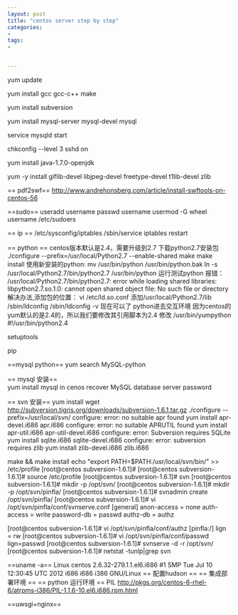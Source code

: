 ```yaml
---
layout: post
title: "centos server step by step"
categories:
- 
tags:
- 


---
```


yum update

yum install gcc gcc-c++ make 


yum install subversion 

yum install mysql-server  mysql-devel mysql

service mysqld start

chkconfig --level 3 sshd on

yum install java-1.7.0-openjdk

yum -y install giflib-devel libjpeg-devel freetype-devel t1lib-devel zlib

== pdf2swf==
http://www.andrehonsberg.com/article/install-swftools-on-centos-56

==sudo==
useradd username
passwd username
usermod -G wheel username
 /etc/sudoers

== ip ==
/etc/sysconfig/iptables
/sbin/service iptables restart

== python ==
centos版本默认是2.4，需要升级到2.7
下载python2.7安装包
./configure --prefix=/usr/local/Python2.7 --enable-shared
make
make install
使用新安装的python:
mv /usr/bin/python /usr/bin/python.bak
ln -s /usr/local/Python2.7/bin/python2.7 /usr/bin/python
运行测试python
报错：
/usr/local/Python2.7/bin/python2.7: error while loading shared libraries: libpython2.7.so.1.0: cannot open shared object file: No such file or directory
解决办法,添加包的位置：
vi /etc/ld.so.conf 
添加/usr/local/Python2.7/lib
/sbin/ldconfig
/sbin/ldconfig -v
现在可以了 python进去交互环境
因为centos的yum默认的是2.4的，所以我们要修改其引用脚本为2.4
修改 /usr/bin/yumpython
#!/usr/bin/python2.4

setuptools

pip 

==mysql python==
yum search MySQL-python


== mysql 安装==  
yum install mysql in cenos
recover MySQL database server password

== svn 安装==  yum install
wget http://subversion.tigris.org/downloads/subversion-1.6.1.tar.gz
./configure --prefix=/usr/local/svn/
configure: error: no suitable apr found
yum install apr-devel.i686  apr.i686 
configure: error: no suitable APRUTIL found
yum install apr-util.i686 apr-util-devel.i686 
configure: error: Subversion requires SQLite
yum install sqlite.i686  sqlite-devel.i686
configure: error: subversion requires zlib
yum install zlib-devel.i686  zlib.i686 

make && make install
echo "export PATH=$PATH:/usr/local/svn/bin/" >> /etc/profile
[root@centos subversion-1.6.1]#
[root@centos subversion-1.6.1]# source /etc/profile
[root@centos subversion-1.6.1]# svn
[root@centos subversion-1.6.1]# mkdir -p /opt/svn/
[root@centos subversion-1.6.1]# mkdir -p /opt/svn/pinfla/
[root@centos subversion-1.6.1]# svnadmin create /opt/svn/pinfla/
[root@centos subversion-1.6.1]# vi /opt/svn/pinfla/conf/svnserve.conf
[general]
anon-access = none
auth-access = write
password-db = passwd
authz-db = authz

[root@centos subversion-1.6.1]# vi /opt/svn/pinfla/conf/authz
[pinfla:/]
lign = rw
[root@centos subversion-1.6.1]# vi /opt/svn/pinfla/conf/passwd
lign=passwd
[root@centos subversion-1.6.1]# svnserve -d -r /opt/svn/
[root@centos subversion-1.6.1]# netstat -tunlp|grep svn

==uname -a==
Linux centos 2.6.32-279.1.1.el6.i686 #1 SMP Tue Jul 10 12:30:45 UTC 2012 i686 i686 i386 GNU/Linux
== 配置hudson ==
== 集成部署环境 ==
== python 运行环境 ==
PIL http://pkgs.org/centos-6-rhel-6/atrpms-i386/PIL-1.1.6-10.el6.i686.rpm.html

==uwsgi+nginx==






